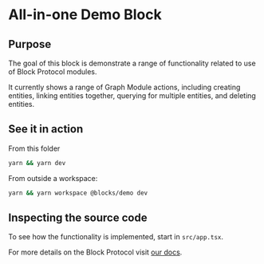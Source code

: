 # All-in-one Demo Block

## Purpose

The goal of this block is demonstrate a range of functionality related to use of Block Protocol modules.

It currently shows a range of Graph Module actions, including creating entities, linking entities together, querying for multiple entities, and deleting entities.

## See it in action

From this folder

```sh
yarn && yarn dev
```

From outside a workspace:

```sh
yarn && yarn workspace @blocks/demo dev
```

## Inspecting the source code

To see how the functionality is implemented, start in `src/app.tsx`.

For more details on the Block Protocol visit [our docs](https://blockprotocol.org/docs).
